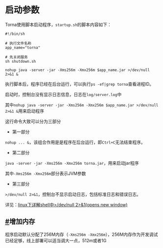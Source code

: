 # 启动参数

Torna使用脚本启动程序，`startup.sh`的脚本内容如下：

```shell
#!/bin/sh

# 执行文件名称
app_name="torna"

# 先关闭服务
sh shutdown.sh

nohup java -server -jar -Xms256m -Xmx256m $app_name.jar >/dev/null 2>&1 &
```

执行脚本后，程序已经在后台运行，可以执行`ps -ef|grep torna`查看进程ID。

启动时，控制台没有显示日志信息，日志在`log/server.log`中

其中`nohup java -server -jar -Xms256m -Xmx256m $app_name.jar >/dev/null 2>&1 &`用来启动程序

这行命令大致可以分为三部分

- 第一部分

`nohup ... &`，该组合作用是是程序在后台运行，即`Ctrl+C`无法结束程序。

- 第二部分

`java -server -jar -Xms256m -Xmx256m torna.jar`，用来启动jar程序

其中`-Xms256m -Xmx256m`部分表示JVM参数

- 第三部分

`>/dev/null 2>&1`，控制台不显示启动日志，包括标准日志和错误日志。

详见：[linux下详解shell中>/dev/null 2>&1(opens new window)](https://www.cnblogs.com/ultranms/p/9353157.html)

## [#](https://torna.cn/dev/shell.html#增加内存)增加内存

程序启动默认分配了256M内存（`-Xms256m -Xmx256m`），256M内存作为开发调试已经足够，线上部署可以适当调大一点，512m或者1G